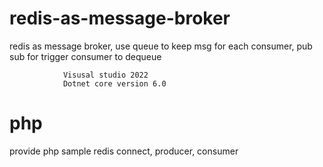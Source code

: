 # redis-as-message-broker

redis as message broker, use queue to keep msg for each consumer, pub sub for trigger consumer to dequeue

				Visusal studio 2022
				Dotnet core version 6.0

# php 

provide php sample redis connect, producer, consumer
